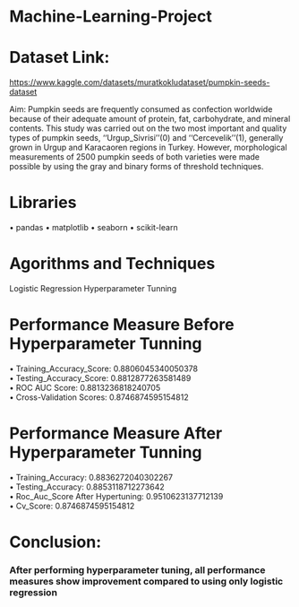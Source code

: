 # Machine-Learning-Project
# Dataset Link:
https://www.kaggle.com/datasets/muratkokludataset/pumpkin-seeds-dataset

Aim:
Pumpkin seeds are frequently consumed as confection worldwide because of their adequate amount of protein, fat, carbohydrate, and mineral contents. This study was carried out on the two most important and quality types of pumpkin seeds, ‘‘Urgup_Sivrisi’’(0) and ‘‘Cercevelik’’(1), generally grown in Urgup and Karacaoren regions in Turkey. However, morphological measurements of 2500 pumpkin seeds of both varieties were made possible by using the gray and binary forms of threshold techniques.


# Libraries
•	pandas
•	matplotlib
•	seaborn
•	scikit-learn

# Agorithms and Techniques
Logistic Regression
Hyperparameter Tunning

# Performance Measure Before Hyperparameter Tunning
•	Training_Accuracy_Score:  0.8806045340050378<br/>
•	Testing_Accuracy_Score:  0.8812877263581489<br/>
•	ROC AUC Score: 0.8813236818240705<br/>
•	Cross-Validation Scores: 0.8746874595154812<br/>

# Performance Measure After Hyperparameter Tunning
•	Training_Accuracy:  0.8836272040302267<br/>
•	Testing_Accuracy: 0.8853118712273642<br/>
•	Roc_Auc_Score After Hypertuning: 0.9510623137712139<br/>
•	Cv_Score: 0.8746874595154812<br/>

# Conclusion:  
### After performing hyperparameter tuning, all performance measures show improvement compared to using only logistic regression

